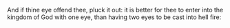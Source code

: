 And if thine eye offend thee, pluck it out: it is better for thee to enter into the kingdom of God with one eye, than having two eyes to be cast into hell fire:
